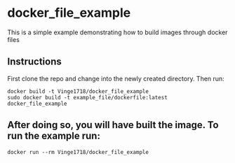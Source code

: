 # docker_file_example
This is a simple example demonstrating how to build images through docker files 
## Instructions
First clone the repo and change into the newly created directory. Then run:


    docker build -t Vinge1718/docker_file_example
    sudo docker build -t example_file/dockerfile:latest docker_file_example


## After doing so, you will have built the image. To run the example run:


    docker run --rm Vinge1718/docker_file_example
